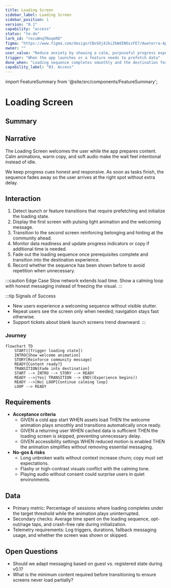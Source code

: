 ```yaml
---
title: Loading Screen
sidebar_label: Loading Screen
sidebar_position: 1
version: "0.1"
capability: "access"
status: "to-do"
lark_id: "recuWnqTRoqeRD"
figma: "https://www.figma.com/design/CBoSOj4JkiZkWdINOzzFE7/Awaterra-App-UIUX?node-id=48-10"
owner: ""
user_value: "Reduce anxiety by showing a calm, purposeful progress experience while the app loads"
trigger: "When the app launches or a feature needs to prefetch data"
done_when: "Loading sequence completes smoothly and the destination feature is fully ready"
capability_label: "03. Access"
---
```


import FeatureSummary from '@site/src/components/FeatureSummary';

# Loading Screen

## Summary

<FeatureSummary />

## Narrative
The Loading Screen welcomes the user while the app prepares content. Calm animations, warm copy, and soft audio make the wait feel intentional instead of idle.

We keep progress cues honest and responsive. As soon as tasks finish, the sequence fades away so the user arrives at the right spot without extra delay.

## Interaction
1. Detect launch or feature transitions that require prefetching and initialize the loading state.
2. Display the first screen with pulsing light animation and the welcoming message.
3. Transition to the second screen reinforcing belonging and hinting at the community ahead.
4. Monitor data readiness and update progress indicators or copy if additional time is needed.
5. Fade out the loading sequence once prerequisites complete and transition into the destination experience.
6. Record whether the sequence has been shown before to avoid repetition when unnecessary.

:::caution Edge Case
Slow network extends load time. Show a calming loop with honest messaging instead of freezing the visual.
:::

:::tip Signals of Success
- New users experience a welcoming sequence without visible stutter.
- Repeat users see the screen only when needed; navigation stays fast otherwise.
- Support tickets about blank launch screens trend downward.
:::

### Journey

```mermaid
flowchart TD
    START([Trigger loading state])
    INTRO[Show welcome animation]
    STORY[Reinforce community message]
    READY{Content ready?}
    TRANSITION[Fade into destination]
    START --> INTRO --> STORY --> READY
    READY -->|Yes| TRANSITION --> END((Experience begins))
    READY -->|No| LOOP[Continue calming loop]
    LOOP --> READY
```

## Requirements
- **Acceptance criteria**
  - GIVEN a cold app start WHEN assets load THEN the welcome animation plays smoothly and transitions automatically once ready.
  - GIVEN a returning user WHEN cached data is sufficient THEN the loading screen is skipped, preventing unnecessary delay.
  - GIVEN accessibility settings WHEN reduced motion is enabled THEN the animation simplifies without removing essential messaging.
- **No-gos & risks**
  - Long unbroken waits without context increase churn; copy must set expectations.
  - Flashy or high-contrast visuals conflict with the calming tone.
  - Playing audio without consent could surprise users in quiet environments.

## Data
- Primary metric: Percentage of sessions where loading completes under the target threshold while the animation plays uninterrupted.
- Secondary checks: Average time spent on the loading sequence, opt-out/rage taps, and crash-free rate during initialization.
- Telemetry requirements: Log triggers, durations, fallback messaging usage, and whether the screen was shown or skipped.

## Open Questions
- Should we adapt messaging based on guest vs. registered state during v0.1?
- What is the minimum content required before transitioning to ensure screens never load partially?
